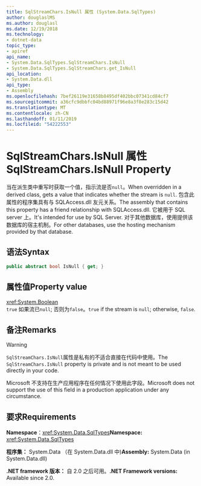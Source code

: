 ```yaml
---
title: SqlStreamChars.IsNull 属性 (System.Data.SqlTypes)
author: douglaslMS
ms.author: douglasl
ms.date: 12/19/2018
ms.technology:
- dotnet-data
topic_type:
- apiref
api_name:
- System.Data.SqlTypes.SqlStreamChars.IsNull
- System.Data.SqlTypes.SqlStreamChars.get_IsNull
api_location:
- System.Data.dll
api_type:
- Assembly
ms.openlocfilehash: 7bef26119e31658b8495df402bbc07341cd84cf7
ms.sourcegitcommit: a36cfc9dbbfc04bd88971f96e8a3f8e283c15d42
ms.translationtype: MT
ms.contentlocale: zh-CN
ms.lasthandoff: 01/11/2019
ms.locfileid: "54222553"
---
```

# <a name="sqlstreamcharsisnull-property"></a><span data-ttu-id="936ce-102">SqlStreamChars.IsNull 属性</span><span class="sxs-lookup"><span data-stu-id="936ce-102">SqlStreamChars.IsNull Property</span></span>

<span data-ttu-id="936ce-103">当在派生类中重写时获取一个值，指示流是否`null`。</span><span class="sxs-lookup"><span data-stu-id="936ce-103">When overridden in a derived class, gets a value that indicates whether the stream is `null`.</span></span> <span data-ttu-id="936ce-104">包含此属性的程序集具有与 SQLAccess.dll 友元关系。</span><span class="sxs-lookup"><span data-stu-id="936ce-104">The assembly that contains this property has a friend relationship with SQLAccess.dll.</span></span> <span data-ttu-id="936ce-105">它被用于 SQL server 上。</span><span class="sxs-lookup"><span data-stu-id="936ce-105">It's intended for use by SQL Server.</span></span> <span data-ttu-id="936ce-106">对于其他数据库，使用提供该数据库的宿主机制。</span><span class="sxs-lookup"><span data-stu-id="936ce-106">For other databases, use the hosting mechanism provided by that database.</span></span>

## <a name="syntax"></a><span data-ttu-id="936ce-107">语法</span><span class="sxs-lookup"><span data-stu-id="936ce-107">Syntax</span></span>

```csharp
public abstract bool IsNull { get; }
```

## <a name="property-value"></a><span data-ttu-id="936ce-108">属性值</span><span class="sxs-lookup"><span data-stu-id="936ce-108">Property value</span></span>

<xref:System.Boolean>\
<span data-ttu-id="936ce-109">`true` 如果流已`null`; 否则为`false`。</span><span class="sxs-lookup"><span data-stu-id="936ce-109">`true` if the stream is `null`; otherwise, `false`.</span></span>

## <a name="remarks"></a><span data-ttu-id="936ce-110">备注</span><span class="sxs-lookup"><span data-stu-id="936ce-110">Remarks</span></span>

> [!WARNING]
> <span data-ttu-id="936ce-111">`SqlStreamChars.IsNull`属性是私有的不适合直接在代码中使用。</span><span class="sxs-lookup"><span data-stu-id="936ce-111">The `SqlStreamChars.IsNull` property is private and is not meant to be used directly in your code.</span></span>
>
> <span data-ttu-id="936ce-112">Microsoft 不支持在生产应用程序在任何情况下使用此字段。</span><span class="sxs-lookup"><span data-stu-id="936ce-112">Microsoft does not support the use of this field in a production application under any circumstance.</span></span>

## <a name="requirements"></a><span data-ttu-id="936ce-113">要求</span><span class="sxs-lookup"><span data-stu-id="936ce-113">Requirements</span></span>

<span data-ttu-id="936ce-114">**Namespace**：<xref:System.Data.SqlTypes></span><span class="sxs-lookup"><span data-stu-id="936ce-114">**Namespace:** <xref:System.Data.SqlTypes></span></span>

<span data-ttu-id="936ce-115">**程序集：** System.Data （在 System.Data.dll 中)</span><span class="sxs-lookup"><span data-stu-id="936ce-115">**Assembly:** System.Data (in System.Data.dll)</span></span>

<span data-ttu-id="936ce-116">**.NET framework 版本：** 自 2.0 之后可用。</span><span class="sxs-lookup"><span data-stu-id="936ce-116">**.NET Framework versions:** Available since 2.0.</span></span>